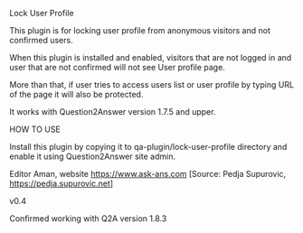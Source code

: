 Lock User Profile

This plugin is for locking user profile from anonymous visitors and not confirmed users.


When this plugin is installed and enabled, visitors that are not logged in and user that are not confirmed will not see User profile page.

More than that, if user tries to access users list or user profile by typing URL of the page it will also be protected.


It works with Question2Answer version 1.7.5 and upper.


HOW TO USE

Install this plugin by copying it to qa-plugin/lock-user-profile directory and enable it using Question2Answer site admin.

Editor 
Aman, website https://www.ask-ans.com [Source: Pedja Supurovic,  https://pedja.supurovic.net] 


v0.4

Confirmed working with Q2A version 1.8.3

